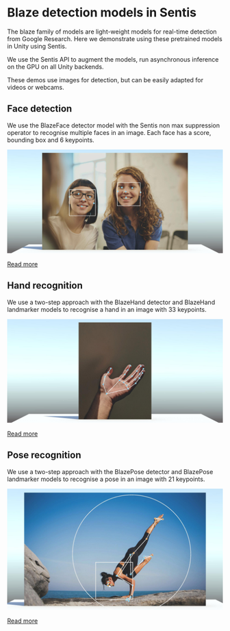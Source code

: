 # Blaze detection models in Sentis

The blaze family of models are light-weight models for real-time detection from Google Research. Here we demonstrate using these pretrained models in Unity using Sentis.

We use the Sentis API to augment the models, run asynchronous inference on the GPU on all Unity backends.

These demos use images for detection, but can be easily adapted for videos or webcams.

## Face detection

We use the BlazeFace detector model with the Sentis non max suppression operator to recognise multiple faces in an image. Each face has a score, bounding box and 6 keypoints.

![](./images/face.jpg)

[Read more](./Face/README.md)

## Hand recognition

We use a two-step approach with the BlazeHand detector and BlazeHand landmarker models to recognise a hand in an image with 33 keypoints.

![](./images/hand.jpg)

[Read more](./Hand/README.md)

## Pose recognition

We use a two-step approach with the BlazePose detector and BlazePose landmarker models to recognise a pose in an image with 21 keypoints.

![](./images/pose.jpg)

[Read more](./Pose/README.md)